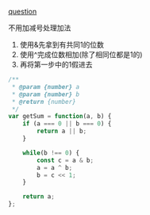 [question](https://leetcode.com/problems/sum-of-two-integers)

不用加减号处理加法

1. 使用&先拿到有共同1的位数
2. 使用^完成位数相加(除了相同位都是1的)
3. 再将第一步中的1假进去

```js
/**
 * @param {number} a
 * @param {number} b
 * @return {number}
 */
var getSum = function(a, b) {
    if (a === 0 || b === 0) {
        return a || b;
    }

    while(b !== 0) {
        const c = a & b;
        a = a ^ b;
        b = c << 1;
    }

    return a;
};
```
